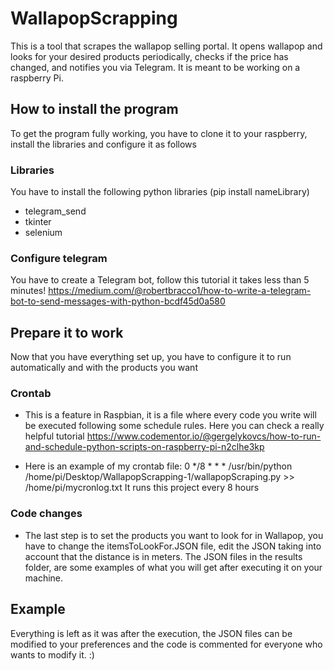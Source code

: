 # WallapopScrapping
This is a tool that scrapes the wallapop selling portal.
It opens wallapop and looks for your desired products periodically, checks if the price has changed, and notifies you via Telegram.
It is meant to be working on a raspberry Pi.

## How to install the program
To get the program fully working, you have to clone it to your raspberry, install the libraries and configure it as follows

### Libraries
You have to install the following python libraries (pip install nameLibrary)
- telegram_send
- tkinter
- selenium

### Configure telegram
You have to create a Telegram bot, follow this tutorial it takes less than 5 minutes! https://medium.com/@robertbracco1/how-to-write-a-telegram-bot-to-send-messages-with-python-bcdf45d0a580

## Prepare it to work
Now that you have everything set up, you have to configure it to run automatically and with the products you want

### Crontab
- This is a feature in Raspbian, it is a file where every code you write will be executed following some schedule rules.
Here you can check a really helpful tutorial https://www.codementor.io/@gergelykovcs/how-to-run-and-schedule-python-scripts-on-raspberry-pi-n2clhe3kp

- Here is an example of my crontab file:
0 */8 * * * /usr/bin/python /home/pi/Desktop/WallapopScrapping-1/wallapopScraping.py >> /home/pi/mycronlog.txt 
It runs this project every 8 hours

### Code changes
- The last step is to set the products you want to look for in Wallapop, you have to change the itemsToLookFor.JSON file, edit the JSON taking into account that the distance is in meters.
The JSON files in the results folder, are some examples of what you will get after executing it on your machine.

## Example
Everything is left as it was after the execution, the JSON files can be modified to your preferences and the code is commented for everyone who wants to modify it. :)
